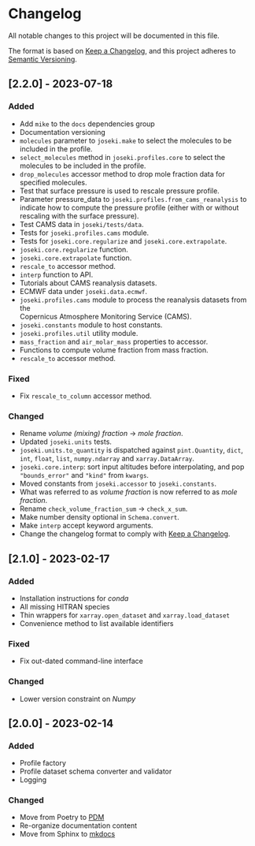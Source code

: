 # Changelog

All notable changes to this project will be documented in this file.

The format is based on [Keep a Changelog](https://keepachangelog.com/en/1.0.0/),
and this project adheres to [Semantic Versioning](https://semver.org/spec/v2.0.0.html).

## [2.2.0] - 2023-07-18

### Added

* Add `mike` to the `docs` dependencies group
* Documentation versioning
* `molecules` parameter to `joseki.make` to select the molecules to be 
  included in the profile.
* `select_molecules` method in `joseki.profiles.core` to select the
  molecules to be included in the profile.
* `drop_molecules` accessor method to drop mole fraction data for specified 
  molecules.
* Test that surface pressure is used to rescale pressure profile.
* Parameter pressure_data to `joseki.profiles.from_cams_reanalysis` to 
  indicate how to compute the pressure profile (either with or without
  rescaling with the surface pressure).
* Test CAMS data in `joseki/tests/data`.
* Tests for `joseki.profiles.cams` module.
* Tests for `joseki.core.regularize` and `joseki.core.extrapolate`.
* `joseki.core.regularize` function.
* `joseki.core.extrapolate` function.
* `rescale_to` accessor method.
* `interp` function to API.
* Tutorials about CAMS reanalysis datasets.
* ECMWF data under `joseki.data.ecmwf`.
* `joseki.profiles.cams` module to process the reanalysis datasets from the  
  Copernicus Atmosphere Monitoring Service (CAMS).
* `joseki.constants` module to host constants.
* `joseki.profiles.util` utility module.
* `mass_fraction` and `air_molar_mass` properties to accessor.
* Functions to compute volume fraction from mass fraction.
* `rescale_to` accessor method.

### Fixed

* Fix `rescale_to_column` accessor method.

### Changed

* Rename *volume (mixing) fraction* -> *mole fraction*.
* Updated `joseki.units` tests.
* `joseki.units.to_quantity` is dispatched against `pint.Quantity`, `dict`, 
  `int`, `float`, `list`, `numpy.ndarray` and `xarray.DataArray`.
* `joseki.core.interp`: sort input altitudes before interpolating, and pop
  `"bounds_error"` and `"kind"` from `kwargs`.
* Moved constants from `joseki.accessor` to `joseki.constants`.
* What was referred to as *volume fraction* is now referred to as 
  *mole fraction*.
* Rename `check_volume_fraction_sum` -> `check_x_sum`.
* Make number density optional in `Schema.convert`.
* Make `interp` accept keyword arguments.
* Change the changelog format to comply with 
  [Keep a Changelog](https://keepachangelog.com/en/1.0.0/).

## [2.1.0] - 2023-02-17

### Added

* Installation instructions for *conda*
* All missing HITRAN species
* Thin wrappers for `xarray.open_dataset` and `xarray.load_dataset`
* Convenience method to list available identifiers

### Fixed

* Fix out-dated command-line interface

### Changed

* Lower version constraint on *Numpy*


## [2.0.0] - 2023-02-14

### Added

* Profile factory
* Profile dataset schema converter and validator
* Logging

### Changed

* Move from Poetry to [PDM](https://pdm.fming.dev/)
* Re-organize documentation content
* Move from Sphinx to [mkdocs](https://www.mkdocs.org/)



    